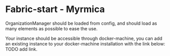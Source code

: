 # Fabric-start - Myrmica

OrganizationManager should be loaded from config, and should load as many elements as possible to ease the use.

Your instance should be accessible through docker-machine, you can add an existing instance to your docker-machine installation with the link below: TODO add link.